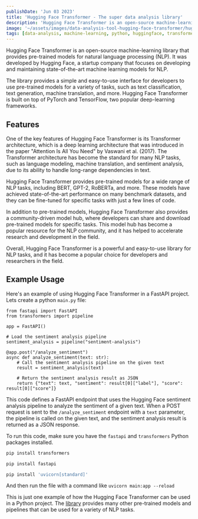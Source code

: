 ```yaml
---
publishDate: 'Jun 03 2023'
title: 'Hugging Face Transformer - The super data analysis library'
description: 'Hugging Face Transformer is an open-source machine-learning library that provides pre-trained models for natural language processing (NLP). It was developed by Hugging Face, a startup company that focuses on developing and maintaining state-of-the-art machine learning models...'
image: '~/assets/images/data-analysis-tool-hugging-face-transformer/hugging.png'
tags: [data-analysis, machine-learning, python, huggingface, transformer]
---
```


Hugging Face Transformer is an open-source machine-learning library that provides pre-trained models for natural language processing (NLP). It was developed by Hugging Face, a startup company that focuses on developing and maintaining state-of-the-art machine learning models for NLP.

The library provides a simple and easy-to-use interface for developers to use pre-trained models for a variety of tasks, such as text classification, text generation, machine translation, and more. Hugging Face Transformer is built on top of PyTorch and TensorFlow, two popular deep-learning frameworks.

## Features
One of the key features of Hugging Face Transformer is its Transformer architecture, which is a deep learning architecture that was introduced in the paper "Attention Is All You Need" by Vaswani et al. (2017). The Transformer architecture has become the standard for many NLP tasks, such as language modeling, machine translation, and sentiment analysis, due to its ability to handle long-range dependencies in text.

Hugging Face Transformer provides pre-trained models for a wide range of NLP tasks, including BERT, GPT-2, RoBERTa, and more. These models have achieved state-of-the-art performance on many benchmark datasets, and they can be fine-tuned for specific tasks with just a few lines of code.

In addition to pre-trained models, Hugging Face Transformer also provides a community-driven model hub, where developers can share and download pre-trained models for specific tasks. This model hub has become a popular resource for the NLP community, and it has helped to accelerate research and development in the field.

Overall, Hugging Face Transformer is a powerful and easy-to-use library for NLP tasks, and it has become a popular choice for developers and researchers in the field.

## Example Usage
Here's an example of using Hugging Face Transformer in a FastAPI project. Lets create a python `main.py` file:

```
from fastapi import FastAPI
from transformers import pipeline

app = FastAPI()

# Load the sentiment analysis pipeline
sentiment_analysis = pipeline("sentiment-analysis")

@app.post("/analyze_sentiment")
async def analyze_sentiment(text: str):
    # Call the sentiment analysis pipeline on the given text
    result = sentiment_analysis(text)

    # Return the sentiment analysis result as JSON
    return {"text": text, "sentiment": result[0]["label"], "score": result[0]["score"]}

```

This code defines a FastAPI endpoint that uses the Hugging Face sentiment analysis pipeline to analyze the sentiment of a given text. When a POST request is sent to the `/analyze_sentiment` endpoint with a `text` parameter, the pipeline is called on the given text, and the sentiment analysis result is returned as a JSON response.

To run this code, make sure you have the `fastapi` and `transformers` Python packages installed.

```jsx
pip install transformers 
```

```jsx
pip install fastapi
```

```jsx
pip install 'uvicorn[standard]'
```

And then run the file with a command like `uvicorn main:app --reload`

This is just one example of how the Hugging Face Transformer can be used in a Python project. The [library](https://huggingface.co/docs/transformers/v4.17.0/en/index) provides many other pre-trained models and pipelines that can be used for a variety of NLP tasks.
